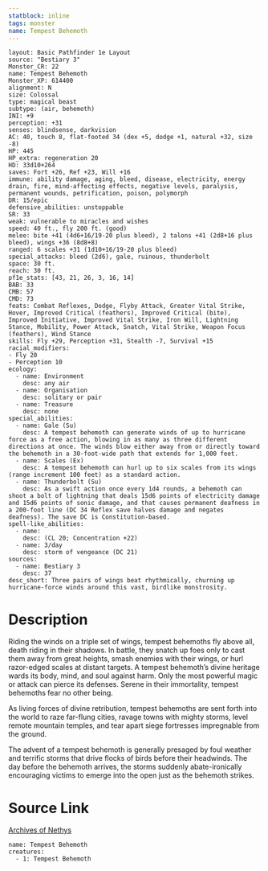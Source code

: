 ```yaml
---
statblock: inline
tags: monster
name: Tempest Behemoth
---
```

```statblock
layout: Basic Pathfinder 1e Layout
source: "Bestiary 3"
Monster_CR: 22
name: Tempest Behemoth
Monster_XP: 614400
alignment: N
size: Colossal
type: magical beast
subtype: (air, behemoth)
INI: +9
perception: +31
senses: blindsense, darkvision
AC: 40, touch 8, flat-footed 34 (dex +5, dodge +1, natural +32, size -8)
HP: 445
HP_extra: regeneration 20
HD: 33d10+264
saves: Fort +26, Ref +23, Will +16
immune: ability damage, aging, bleed, disease, electricity, energy drain, fire, mind-affecting effects, negative levels, paralysis, permanent wounds, petrification, poison, polymorph
DR: 15/epic
defensive_abilities: unstoppable
SR: 33
weak: vulnerable to miracles and wishes
speed: 40 ft., fly 200 ft. (good)
melee: bite +41 (4d6+16/19-20 plus bleed), 2 talons +41 (2d8+16 plus bleed), wings +36 (8d8+8)
ranged: 6 scales +31 (1d10+16/19-20 plus bleed)
special_attacks: bleed (2d6), gale, ruinous, thunderbolt
space: 30 ft.
reach: 30 ft.
pf1e_stats: [43, 21, 26, 3, 16, 14]
BAB: 33
CMB: 57
CMD: 73
feats: Combat Reflexes, Dodge, Flyby Attack, Greater Vital Strike, Hover, Improved Critical (feathers), Improved Critical (bite), Improved Initiative, Improved Vital Strike, Iron Will, Lightning Stance, Mobility, Power Attack, Snatch, Vital Strike, Weapon Focus (feathers), Wind Stance
skills: Fly +29, Perception +31, Stealth -7, Survival +15
racial_modifiers:
- Fly 20
- Perception 10
ecology:
  - name: Environment
    desc: any air
  - name: Organisation
    desc: solitary or pair
  - name: Treasure
    desc: none
special_abilities:
  - name: Gale (Su)
    desc: A tempest behemoth can generate winds of up to hurricane force as a free action, blowing in as many as three different directions at once. The winds blow either away from or directly toward the behemoth in a 30-foot-wide path that extends for 1,000 feet.
  - name: Scales (Ex)
    desc: A tempest behemoth can hurl up to six scales from its wings (range increment 100 feet) as a standard action.
  - name: Thunderbolt (Su)
    desc: As a swift action once every 1d4 rounds, a behemoth can shoot a bolt of lightning that deals 15d6 points of electricity damage and 15d6 points of sonic damage, and that causes permanent deafness in a 200-foot line (DC 34 Reflex save halves damage and negates deafness). The save DC is Constitution-based.
spell-like_abilities:
  - name:
    desc: (CL 20; Concentration +22)
  - name: 3/day
    desc: storm of vengeance (DC 21)
sources:
  - name: Bestiary 3
    desc: 37
desc_short: Three pairs of wings beat rhythmically, churning up hurricane-force winds around this vast, birdlike monstrosity.
```
# Description
Riding the winds on a triple set of wings, tempest behemoths fly above all, death riding in their shadows. In battle, they snatch up foes only to cast them away from great heights, smash enemies with their wings, or hurl razor-edged scales at distant targets. A tempest behemoth’s divine heritage wards its body, mind, and soul against harm. Only the most powerful magic or attack can pierce its defenses. Serene in their immortality, tempest behemoths fear no other being.

As living forces of divine retribution, tempest behemoths are sent forth into the world to raze far-flung cities, ravage towns with mighty storms, level remote mountain temples, and tear apart siege fortresses impregnable from the ground.

The advent of a tempest behemoth is generally presaged by foul weather and terrific storms that drive flocks of birds before their headwinds. The day before the behemoth arrives, the storms suddenly abate-ironically encouraging victims to emerge into the open just as the behemoth strikes.
# Source Link
[Archives of Nethys](https://aonprd.com/MonsterDisplay.aspx?ItemName=Tempest%20Behemoth)
```encounter-table
name: Tempest Behemoth
creatures:
  - 1: Tempest Behemoth
```
